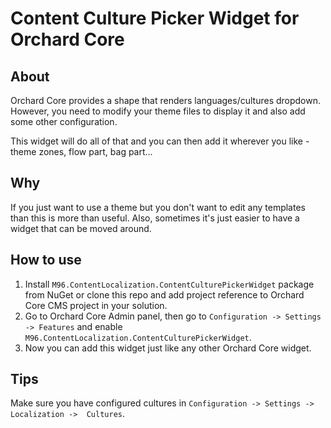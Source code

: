# Content Culture Picker Widget for Orchard Core

## About
Orchard Core provides a shape that renders languages/cultures dropdown. However, you need
to modify your theme files to display it and also add some other configuration.  

This widget will do all of that and you can then add it wherever you like - theme zones, flow part, bag part... 

## Why
If you just want to use a theme but you don't want to edit any templates than this is more than useful. Also, sometimes it's just easier to have a widget that can be moved around.

## How to use

1. Install `M96.ContentLocalization.ContentCulturePickerWidget` package from NuGet or clone this repo and add project reference to Orchard Core CMS project in your solution.
2. Go to Orchard Core Admin panel, then go to `Configuration -> Settings -> Features` and enable `M96.ContentLocalization.ContentCulturePickerWidget`.
3. Now you can add this widget just like any other Orchard Core widget.

## Tips

Make sure you have configured cultures in `Configuration -> Settings -> Localization ->  Cultures`.

